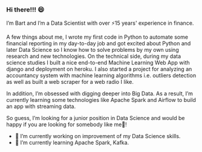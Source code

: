 ### Hi there!!! 😄


I’m Bart and I’m a Data Scientist with over ⚡15 years' experience in finance. 

A few things about me, I wrote my first code in Python to automate some financial reporting in my day-to-day job and got excited about Python and later Data Science so I know how to solve problems by my own using research and new technologies. On the technical side, during my data science studies I built a nice end-to-end Machine Learning Web App with django and deployment on heroku. I also started a project for analyzing an accountancy system with machine learning algorithms i.e. outliers detection as well as built a web scraper for a web radio I like.

In addition, I’m obsessed with digging deeper into Big Data. As a result, I’m currently learning some technologies like Apache Spark and Airflow to build an app with streaming data.


So guess, I’m looking for a junior position in Data Science and would be happy if you are looking for somebody like me👯!


- 🔭 I’m currently working on improvement of my Data Science skills.
- 🌱 I’m currently learning Apache Spark, Kafka.

